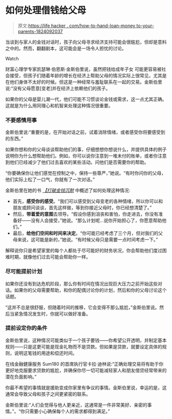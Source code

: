 # 如何处理借钱给父母

> 原文:[https://life hacker . com/how-to-hand-loan-money to-your-parents-1824092037](https://lifehacker.com/how-to-handle-loaning-money-to-your-parents-1824092037)

当谈到与家人的金钱对话时，孩子向父母寻求经济支持可能会很尴尬，但却是意料之中的。然而，翻翻剧本，这可能会是一场令人担忧的讨论。

Watch

财富心理学专家凯瑟琳·伯恩斯·金斯伯里说，虽然把钱给成年子女 可能更容易被社会接受，但孩子们随着年龄的增长在经济上帮助父母的情况实际上很常见，尤其是在他们身体不太好的时候。但这是一种经常与羞耻联系在一起的交易。金斯伯里说:“没有父母愿意[变老]并在经济上依赖他们的孩子。

如果你的父母是婴儿潮一代，他们可能不习惯谈论金钱或需求，这一点尤其正确。这就是为什么用同理心和机智来处理这种情况很重要。

### 不要感情用事

金斯伯里说:“重要的是，在开始对话之前，试着消除情绪，或者感受你将要感受到的东西。”

如果你想和你的父母谈谈帮助他们的事，仔细想想你想说什么，并提供具体的例子说明你为什么想帮助他们。例如，你可以说你注意到一堆未付的账单，或者你注意到他们已经减少了他们过去喜欢的某些活动。问他们是否需要你的帮助。

“你要确保你让他们感觉在控制之中，保持一些尊严，”她说。“有时你问你的父母，他们实际上松了一口气，你就有了一次对话。”

金斯伯里在她的书 [*【打破金钱沉默*](http://breakingmoneysilence.com/) 中概述了如何处理这种情况:

*   首先，**感受你的感受**。“我们可以感受到父母变老的各种情绪，所以你可以和朋友或顾问谈谈，首先这样做，等到你接近父母时，你已经想清楚了。”
*   然后，**带着爱的意图**去领导。“假设你感到沮丧和害怕，你走进去，你没有准备好——没有人会接受，”她说。“那么计划呢...说你开始担心了，你愿意帮助他们。”
*   最后，**给他们空间和时间来决定**。“你可能已经考虑了三个月，但对我们的父母来说，这可能是新的，”她说。“有时候父母只是需要一点时间考虑一下。”

解释说你只是希望家里的每个人都处于尽可能好的财务状况，你会帮助他们度过困难时期，就像他们过去可能会帮助你一样。

### 尽可能提前计划

如果你还没有到达危机阶段，那么你有时间在情况出现巨大压力之前开始这些对话。如果你的父母需要帮助，和你的配偶讨论你的计划，然后和你的父母讨论这个话题。

“这并不总是很舒服，但随着时间的推移，它会变得不那么尴尬，”金斯伯里说。然后当紧急情况发生时，你就可以做好准备。

### 提前设定你的条件

金斯伯里说，这种情况可能类似于一个孩子要钱——你希望公开透明，并制定基本规则——只是这更可能是现金礼物而不是贷款。但如果是贷款，就要设定具体的规则，说明这笔钱的用途和偿还时间。

在线金融健康服务 Sum180 的首席执行官卡拉·迪林说:“正确处理交易将有助于你更好地克服要求贷款的尴尬，并确保你尽一切可能减轻家人和朋友借贷经常带来的潜在负面影响。”

你最不希望的事情就是援助变成你家里有争议的事情。金斯伯里说，幸运的是，这通常会导致父母和孩子之间更紧密的联系。

金斯伯里说:“人们会觉得与他人更亲近，这通常是一件非常美好、亲密的事情。”。“你只需要小心确保每个人的需求都得到满足。”